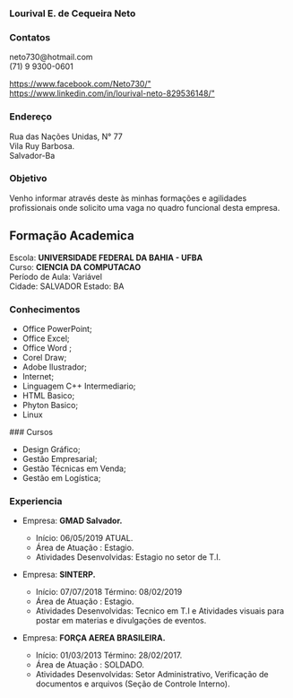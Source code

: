 ### Lourival E. de Cequeira Neto

### Contatos

<P>neto730@hotmail.com<br>
   (71) 9 9300-0601</P>
   <a href="https://www.facebook.com/Neto730">https://www.facebook.com/Neto730/"</a><br>
   <a href="https://www.linkedin.com/in/lourival-neto-829536148">https://www.linkedin.com/in/lourival-neto-829536148/"</a>
   
### Endereço
  <p>Rua das Nações Unidas, N° 77<br>
     Vila Ruy Barbosa.<br>
     Salvador-Ba</p>

### Objetivo

<P>Venho informar através deste às minhas formações e agilidades profissionais onde solicito uma vaga no quadro funcional desta empresa.</P>

 <h2>Formação Academica</h2>
 <P>Escola: <b>UNIVERSIDADE FEDERAL DA BAHIA - UFBA</b><br>
    Curso: <b>CIENCIA DA COMPUTACAO</b><br>
    Período de Aula: Variável<br>
    Cidade: SALVADOR Estado: BA</P>


### Conhecimentos

<ul>
                <li> Office PowerPoint;</li>
                <li> Office Excel;</li>
                <li> Office Word ;</li>
                <li> Corel Draw;</li>
                <li> Adobe Ilustrador;</li>
                <li> Internet;</li>
                <li> Linguagem C++  Intermediario;</li>
                <li> HTML  Basico;</li>
                <li> Phyton  Basico;</li>
                <li> Linux</li>
                </ul>
### Cursos
     
<ul>
                <li> Design Gráfico;</li>
                <li> Gestão Empresarial;</li>
                <li> Gestão Técnicas em Venda;</li>
                <li> Gestão em Logística;</li>
                </ul>


### Experiencia

<ul>
                    <li>Empresa: <b>GMAD Salvador.</b></li>
                <ul>    
                    <li>Início: 06/05/2019 ATUAL.</li>
                    <li>Área de Atuação : Estagio.</li>
                    <li>Atividades Desenvolvidas: Estagio no setor de T.I.</li>
                    </ul>
                </ul>

<ul>
                    <li>Empresa: <b>SINTERP.</b></li>
                <ul>
                    <li>Início: 07/07/2018 Término: 08/02/2019</li>
                    <li>Área de Atuação : Estagio.</li>
                    <li>Atividades Desenvolvidas: Tecnico em T.I e Atividades visuais para postar em materias e divulgações de eventos.</li>
                    </ul>
                </ul>
<ul>
                    <li>Empresa: <b>FORÇA AEREA BRASILEIRA.</b></li>
                <ul>    
                    <li>Início: 01/03/2013 Término: 28/02/2017.</li>
                    <li>Área de Atuação : SOLDADO.</li>
                    <li>Atividades Desenvolvidas: Setor Administrativo, Verificação de documentos e arquivos (Seção de Controle Interno).</li>
                    </ul>
                </ul>
